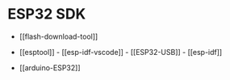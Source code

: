 



# ESP32 SDK


- [[flash-download-tool]]

- [[esptool]] - [[esp-idf-vscode]] - [[ESP32-USB]] - [[esp-idf]]

- [[arduino-ESP32]]